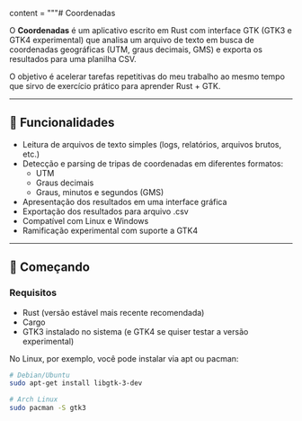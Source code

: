 content = """# Coordenadas

O **Coordenadas** é um aplicativo escrito em Rust com interface GTK (GTK3 e GTK4 experimental) que analisa um arquivo de texto em busca de coordenadas geográficas (UTM, graus decimais, GMS) e exporta os resultados para uma planilha CSV.

O objetivo é acelerar tarefas repetitivas do meu trabalho ao mesmo tempo que sirvo de exercício prático para aprender Rust + GTK.

---

## 🧩 Funcionalidades

- Leitura de arquivos de texto simples (logs, relatórios, arquivos brutos, etc.)
- Detecção e parsing de tripas de coordenadas em diferentes formatos:
  - UTM
  - Graus decimais
  - Graus, minutos e segundos (GMS)
- Apresentação dos resultados em uma interface gráfica
- Exportação dos resultados para arquivo .csv
- Compatível com Linux e Windows
- Ramificação experimental com suporte a GTK4

---

## 🚀 Começando

### Requisitos

- Rust (versão estável mais recente recomendada)
- Cargo
- GTK3 instalado no sistema (e GTK4 se quiser testar a versão experimental)

No Linux, por exemplo, você pode instalar via apt ou pacman:

```bash
# Debian/Ubuntu
sudo apt-get install libgtk-3-dev

# Arch Linux
sudo pacman -S gtk3
